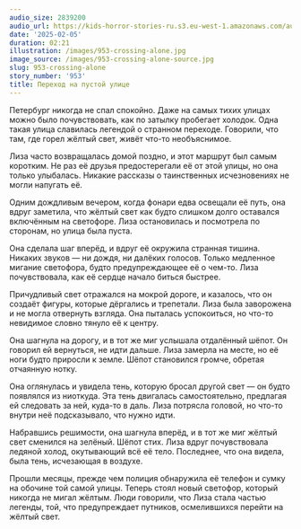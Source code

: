 ```yaml
---
audio_size: 2839200
audio_url: https://kids-horror-stories-ru.s3.eu-west-1.amazonaws.com/audio/953-crossing-alone.mp3
date: '2025-02-05'
duration: 02:21
illustration: /images/953-crossing-alone.jpg
image_source: /images/953-crossing-alone-source.jpg
slug: 953-crossing-alone
story_number: '953'
title: Переход на пустой улице
---
```


Петербург никогда не спал спокойно. Даже на самых тихих улицах можно было почувствовать, как по затылку пробегает холодок. Одна такая улица славилась легендой о странном переходе. Говорили, что там, где горел жёлтый свет, живёт что-то необъяснимое.

Лиза часто возвращалась домой поздно, и этот маршрут был самым коротким. Не раз её друзья предостерегали её от этой улицы, но она только улыбалась. Никакие рассказы о таинственных исчезновениях не могли напугать её.

Одним дождливым вечером, когда фонари едва освещали её путь, она вдруг заметила, что жёлтый свет как будто слишком долго оставался включённым на светофоре. Лиза остановилась и посмотрела по сторонам, но улица была пуста.

Она сделала шаг вперёд, и вдруг её окружила странная тишина. Никаких звуков — ни дождя, ни далёких голосов. Только медленное мигание светофора, будто предупреждающее её о чем-то. Лиза почувствовала, как её сердце начало биться быстрее.

Причудливый свет отражался на мокрой дороге, и казалось, что он создаёт фигуры, которые дёргались и трепетали. Лиза была заворожена и не могла отвернуть взгляда. Она пыталась успокоиться, но что-то невидимое словно тянуло её к центру.

Она шагнула на дорогу, и в тот же миг услышала отдалённый шёпот. Он говорил ей вернуться, не идти дальше. Лиза замерла на месте, но её ноги будто приросли к земле. Шёпот становился громче, обретая отчаянную нотку.

Она оглянулась и увидела тень, которую бросал другой свет — он будто появлялся из ниоткуда. Эта тень двигалась самостоятельно, предлагая ей следовать за ней, куда-то в даль. Лиза потрясла головой, но что-то внутри неё подсказывало, что нужно идти.

Набравшись решимости, она шагнула вперёд, и в тот же миг жёлтый свет сменился на зелёный. Шёпот стих. Лиза вдруг почувствовала ледяной холод, окутывающий всё её тело. Последнее, что она видела, была тень, исчезающая в воздухе.

Прошли месяцы, прежде чем полиция обнаружила её телефон и сумку на обочине той самой улицы. Теперь стоял новый светофор, который никогда не мигал жёлтым. Люди говорили, что Лиза стала частью легенды, той, что предупреждает путников, осмелившихся перейти на жёлтый свет.